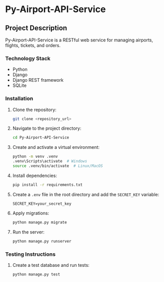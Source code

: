 # Py-Airport-API-Service

## Project Description

Py-Airport-API-Service is a RESTful web service for managing airports, flights, tickets, and orders.

### Technology Stack

- Python
- Django
- Django REST framework
- SQLite

### Installation

1. Clone the repository:
    ```sh
    git clone <repository_url>
    ```

2. Navigate to the project directory:
    ```sh
    cd Py-Airport-API-Service
    ```

3. Create and activate a virtual environment:
    ```sh
    python -m venv .venv
    .venv\Scripts\activate  # Windows
    source .venv/bin/activate  # Linux/MacOS
    ```

4. Install dependencies:
    ```sh
    pip install -r requirements.txt
    ```

5. Create a `.env` file in the root directory and add the `SECRET_KEY` variable:
    ```env
    SECRET_KEY=your_secret_key
    ```

6. Apply migrations:
    ```sh
    python manage.py migrate
    ```

7. Run the server:
    ```sh
    python manage.py runserver
    ```

### Testing Instructions

1. Create a test database and run tests:
    ```sh
    python manage.py test
    ```
